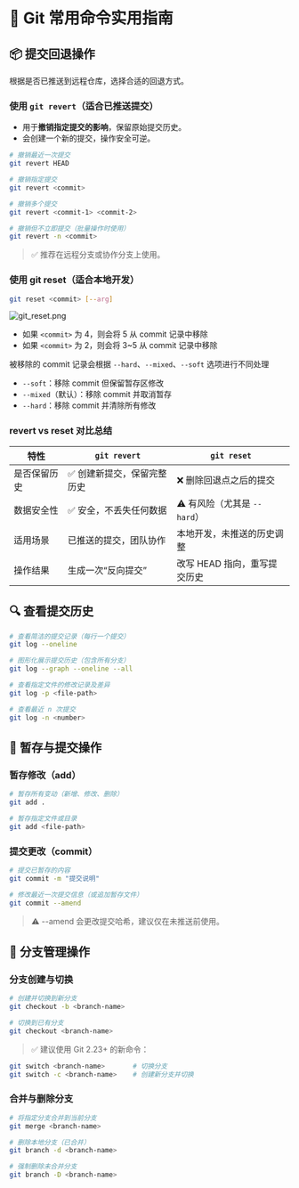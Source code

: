 # 🚀 Git 常用命令实用指南

## 📦 提交回退操作

根据是否已推送到远程仓库，选择合适的回退方式。

### 使用 `git revert`（适合已推送提交）

- 用于**撤销指定提交的影响**，保留原始提交历史。
- 会创建一个新的提交，操作安全可逆。

```bash
# 撤销最近一次提交
git revert HEAD

# 撤销指定提交
git revert <commit>

# 撤销多个提交
git revert <commit-1> <commit-2>

# 撤销但不立即提交（批量操作时使用）
git revert -n <commit>
```

> ✅ 推荐在远程分支或协作分支上使用。

### 使用 git reset（适合本地开发）

```bash
git reset <commit> [--arg]
```

![git_reset.png](https://img-bed.renouc.cn/v2/QoSD11L.png)

- 如果 `<commit>` 为 4，则会将 5 从 commit 记录中移除
- 如果 `<commit>` 为 2，则会将 3~5 从 commit 记录中移除

被移除的 commit 记录会根据 `--hard`、`--mixed`、`--soft` 选项进行不同处理

- `--soft`：移除 commit 但保留暂存区修改
- `--mixed`（默认）：移除 commit 并取消暂存
- `--hard`：移除 commit 并清除所有修改

### revert vs reset 对比总结

| 特性         | `git revert`                | `git reset`                  |
| ------------ | --------------------------- | ---------------------------- |
| 是否保留历史 | ✅ 创建新提交，保留完整历史 | ❌ 删除回退点之后的提交      |
| 数据安全性   | ✅ 安全，不丢失任何数据     | ⚠️ 有风险（尤其是 `--hard`） |
| 适用场景     | 已推送的提交，团队协作      | 本地开发，未推送的历史调整   |
| 操作结果     | 生成一次“反向提交”          | 改写 HEAD 指向，重写提交历史 |

## 🔍 查看提交历史

```bash
# 查看简洁的提交记录（每行一个提交）
git log --oneline

# 图形化展示提交历史（包含所有分支）
git log --graph --oneline --all

# 查看指定文件的修改记录及差异
git log -p <file-path>

# 查看最近 n 次提交
git log -n <number>
```

## 💾 暂存与提交操作

### 暂存修改（add）

```bash
# 暂存所有变动（新增、修改、删除）
git add .

# 暂存指定文件或目录
git add <file-path>
```

### 提交更改（commit）

```bash
# 提交已暂存的内容
git commit -m "提交说明"

# 修改最近一次提交信息（或追加暂存文件）
git commit --amend
```

> ⚠️ --amend 会更改提交哈希，建议仅在未推送前使用。

## 🌿 分支管理操作

### 分支创建与切换

```bash
# 创建并切换到新分支
git checkout -b <branch-name>

# 切换到已有分支
git checkout <branch-name>
```

> ✅ 建议使用 Git 2.23+ 的新命令：

```bash
git switch <branch-name>       # 切换分支
git switch -c <branch-name>    # 创建新分支并切换
```

### 合并与删除分支

```bash
# 将指定分支合并到当前分支
git merge <branch-name>

# 删除本地分支（已合并）
git branch -d <branch-name>

# 强制删除未合并分支
git branch -D <branch-name>
```
